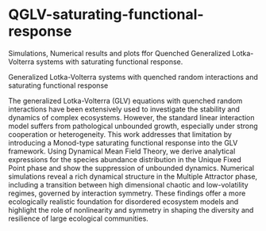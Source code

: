 # QGLV-saturating-functional-response
Simulations, Numerical results and plots ffor Quenched Generalized Lotka-Volterra systems with saturating functional response.

Generalized Lotka-Volterra systems with quenched random interactions and saturating functional response


The generalized Lotka-Volterra (GLV) equations with quenched random interactions have been extensively used to investigate the stability and dynamics of complex ecosystems. However, the standard linear interaction model suffers from pathological unbounded growth, especially under strong cooperation or heterogeneity. This work addresses that limitation by introducing a Monod-type saturating functional response into the GLV framework. Using Dynamical Mean Field Theory, we derive analytical expressions for the species abundance distribution in the Unique Fixed Point phase and show the suppression of unbounded dynamics. Numerical simulations reveal a rich dynamical structure in the Multiple Attractor phase, including a transition between high dimensional chaotic and low-volatility regimes, governed by interaction symmetry. These findings offer a more ecologically realistic foundation for disordered ecosystem models and highlight the role of nonlinearity and symmetry in shaping the diversity and resilience of large ecological communities.
